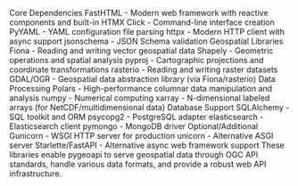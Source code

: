 Core Dependencies
FastHTML - Modern web framework with reactive components and built-in HTMX
Click - Command-line interface creation
PyYAML - YAML configuration file parsing
httpx - Modern HTTP client with async support
jsonschema - JSON Schema validation
Geospatial Libraries
Fiona - Reading and writing vector geospatial data
Shapely - Geometric operations and spatial analysis
pyproj - Cartographic projections and coordinate transformations
rasterio - Reading and writing raster datasets
GDAL/OGR - Geospatial data abstraction library (via Fiona/rasterio)
Data Processing
Polars - High-performance columnar data manipulation and analysis
numpy - Numerical computing
xarray - N-dimensional labeled arrays (for NetCDF/multidimensional data)
Database Support
SQLAlchemy - SQL toolkit and ORM
psycopg2 - PostgreSQL adapter
elasticsearch - Elasticsearch client
pymongo - MongoDB driver
Optional/Additional
Gunicorn - WSGI HTTP server for production
unicorn - Alternative ASGI server
Starlette/FastAPI - Alternative async web framework support
These libraries enable pygeoapi to serve geospatial data through OGC API standards, handle various data formats, and provide a robust web API infrastructure.
